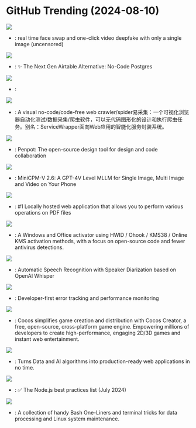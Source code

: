 # GitHub Trending (2024-08-10)

![](https://img.shields.io/badge/Python-New%205-green?style=flat-square&logo=appveyor)
- [](https://github.comundefined): real time face swap and one-click video deepfake with only a single image (uncensored)

![](https://img.shields.io/badge/TypeScript-New%20324-green?style=flat-square&logo=appveyor)
- [](https://github.comundefined): ✨ The Next Gen Airtable Alternative: No-Code Postgres

![](https://img.shields.io/badge/C-New%2017-green?style=flat-square&logo=appveyor)
- [](https://github.comundefined): 

![](https://img.shields.io/badge/JavaScript-New%20252-green?style=flat-square&logo=appveyor)
- [](https://github.comundefined): A visual no-code/code-free web crawler/spider易采集：一个可视化浏览器自动化测试/数据采集/爬虫软件，可以无代码图形化的设计和执行爬虫任务。别名：ServiceWrapper面向Web应用的智能化服务封装系统。

![](https://img.shields.io/badge/Clojure-New%20174-green?style=flat-square&logo=appveyor)
- [](https://github.comundefined): Penpot: The open-source design tool for design and code collaboration

![](https://img.shields.io/badge/Python-New%20163-green?style=flat-square&logo=appveyor)
- [](https://github.comundefined): MiniCPM-V 2.6: A GPT-4V Level MLLM for Single Image, Multi Image and Video on Your Phone

![](https://img.shields.io/badge/Java-New%20205-green?style=flat-square&logo=appveyor)
- [](https://github.comundefined): #1 Locally hosted web application that allows you to perform various operations on PDF files

![](https://img.shields.io/badge/Batchfile-New%20590-green?style=flat-square&logo=appveyor)
- [](https://github.comundefined): A Windows and Office activator using HWID / Ohook / KMS38 / Online KMS activation methods, with a focus on open-source code and fewer antivirus detections.

![](https://img.shields.io/badge/Jupyter%20Notebook-New%20144-green?style=flat-square&logo=appveyor)
- [](https://github.comundefined): Automatic Speech Recognition with Speaker Diarization based on OpenAI Whisper

![](https://img.shields.io/badge/Python-New%2097-green?style=flat-square&logo=appveyor)
- [](https://github.comundefined): Developer-first error tracking and performance monitoring

![](https://img.shields.io/badge/C%2B%2B-New%2037-green?style=flat-square&logo=appveyor)
- [](https://github.comundefined): Cocos simplifies game creation and distribution with Cocos Creator, a free, open-source, cross-platform game engine. Empowering millions of developers to create high-performance, engaging 2D/3D games and instant web entertainment.

![](https://img.shields.io/badge/Python-New%20192-green?style=flat-square&logo=appveyor)
- [](https://github.comundefined): Turns Data and AI algorithms into production-ready web applications in no time.

![](https://img.shields.io/badge/Dockerfile-New%20362-green?style=flat-square&logo=appveyor)
- [](https://github.comundefined): ✅ The Node.js best practices list (July 2024)

![](https://img.shields.io/badge/none-New%2023-green?style=flat-square&logo=appveyor)
- [](https://github.comundefined): A collection of handy Bash One-Liners and terminal tricks for data processing and Linux system maintenance.

